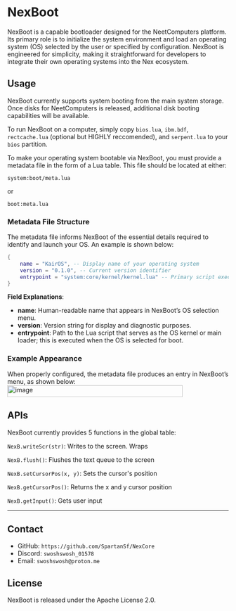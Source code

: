 # NexBoot

NexBoot is a capable bootloader designed for the NeetComputers platform.
Its primary role is to initialize the system environment and load an operating system (OS) selected by the user or specified by configuration. NexBoot is engineered for simplicity, making it straightforward for developers to integrate their own operating systems into the Nex ecosystem.

## Usage

NexBoot currently supports system booting from the main system storage. Once disks for NeetComputers is released, additional disk booting capabilities will be available.

To run NexBoot on a computer, simply copy `bios.lua`, `ibm.bdf`, `rectcache.lua` (optional but HIGHLY reccomended), and `serpent.lua` to your `bios` partition.

To make your operating system bootable via NexBoot, you must provide a metadata file in the form of a Lua table. This file should be located at either:

```
system:boot/meta.lua
```

or

```
boot:meta.lua
```

### Metadata File Structure

The metadata file informs NexBoot of the essential details required to identify and launch your OS.
An example is shown below:

```lua
{
    name = "KairOS", -- Display name of your operating system
    version = "0.1.0", -- Current version identifier
    entrypoint = "system:core/kernel/kernel.lua" -- Primary script executed during boot
}
```

**Field Explanations**:

* **name**: Human-readable name that appears in NexBoot’s OS selection menu.
* **version**: Version string for display and diagnostic purposes.
* **entrypoint**: Path to the Lua script that serves as the OS kernel or main loader; this is executed when the OS is selected for boot.

### Example Appearance

When properly configured, the metadata file produces an entry in NexBoot’s menu, as shown below:
<img width="399" height="27" alt="image" src="https://github.com/user-attachments/assets/5bf84d18-5111-426e-b212-a8c7a5f5f35e" />

## APIs

NexBoot currently provides 5 functions in the global table:

`NexB.writeScr(str)`: Writes to the screen. Wraps

`NexB.flush()`: Flushes the text queue to the screen

`NexB.setCursorPos(x, y)`: Sets the cursor's position

`NexB.getCursorPos()`: Returns the x and y cursor position

`NexB.getInput()`: Gets user input

---

## Contact

* GitHub: `https://github.com/SpartanSf/NexCore`
* Discord: `swoshswosh_01578`
* Email: `swoshswosh@proton.me`

## License

NexBoot is released under the Apache License 2.0.
